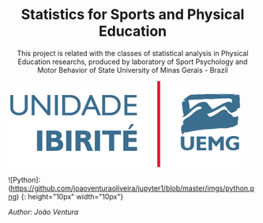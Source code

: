 <h1 align="center"> Statistics for Sports and Physical Education </h1> 

<p align="center"> This project is related with the classes of statistical analysis in Physical Education researchs, produced by laboratory of Sport Psychology and Motor Behavior of State University of Minas Gerais - Brazil </p>

![UEMG](https://github.com/joaoventuraoliveira/jupyter1/blob/master/imgs/uemg_ibirite2.jpg)

![Python]:(https://github.com/joaoventuraoliveira/jupyter1/blob/master/imgs/python.png)
{: height="10px" width="10px"}

*Author: João Ventura*

